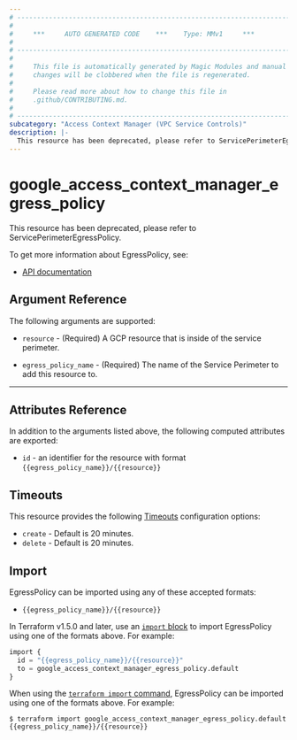 ```yaml
---
# ----------------------------------------------------------------------------
#
#     ***     AUTO GENERATED CODE    ***    Type: MMv1     ***
#
# ----------------------------------------------------------------------------
#
#     This file is automatically generated by Magic Modules and manual
#     changes will be clobbered when the file is regenerated.
#
#     Please read more about how to change this file in
#     .github/CONTRIBUTING.md.
#
# ----------------------------------------------------------------------------
subcategory: "Access Context Manager (VPC Service Controls)"
description: |-
  This resource has been deprecated, please refer to ServicePerimeterEgressPolicy.
---
```


# google_access_context_manager_egress_policy

This resource has been deprecated, please refer to ServicePerimeterEgressPolicy.


To get more information about EgressPolicy, see:

* [API documentation](https://cloud.google.com/access-context-manager/docs/reference/rest/v1/accessPolicies.servicePerimeters#egresspolicy)

## Argument Reference

The following arguments are supported:


* `resource` -
  (Required)
  A GCP resource that is inside of the service perimeter.

* `egress_policy_name` -
  (Required)
  The name of the Service Perimeter to add this resource to.


- - -



## Attributes Reference

In addition to the arguments listed above, the following computed attributes are exported:

* `id` - an identifier for the resource with format `{{egress_policy_name}}/{{resource}}`


## Timeouts

This resource provides the following
[Timeouts](https://developer.hashicorp.com/terraform/plugin/sdkv2/resources/retries-and-customizable-timeouts) configuration options:

- `create` - Default is 20 minutes.
- `delete` - Default is 20 minutes.

## Import


EgressPolicy can be imported using any of these accepted formats:

* `{{egress_policy_name}}/{{resource}}`


In Terraform v1.5.0 and later, use an [`import` block](https://developer.hashicorp.com/terraform/language/import) to import EgressPolicy using one of the formats above. For example:

```tf
import {
  id = "{{egress_policy_name}}/{{resource}}"
  to = google_access_context_manager_egress_policy.default
}
```

When using the [`terraform import` command](https://developer.hashicorp.com/terraform/cli/commands/import), EgressPolicy can be imported using one of the formats above. For example:

```
$ terraform import google_access_context_manager_egress_policy.default {{egress_policy_name}}/{{resource}}
```
